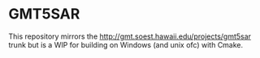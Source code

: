 # GMT5SAR

This repository mirrors the http://gmt.soest.hawaii.edu/projects/gmt5sar trunk but is a WIP for building on Windows (and unix ofc) with Cmake. 

